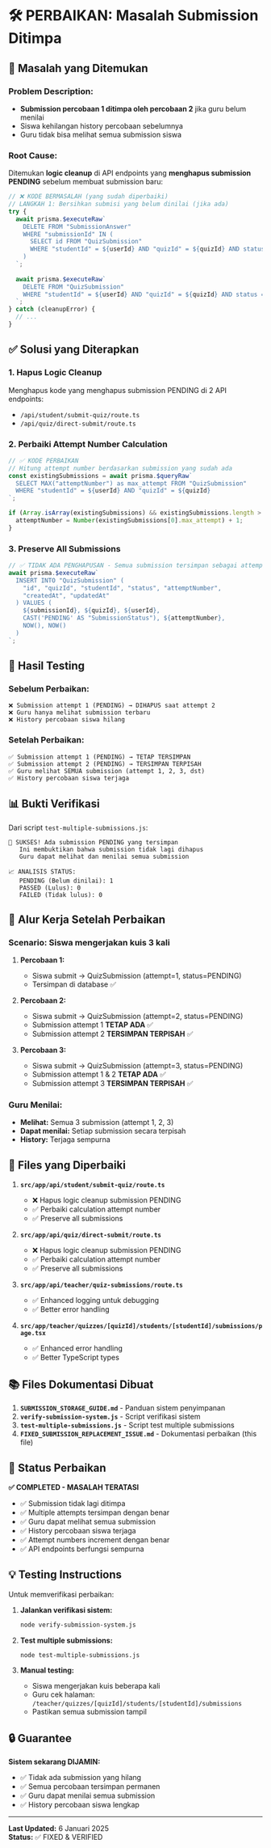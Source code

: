 # 🛠️ PERBAIKAN: Masalah Submission Ditimpa

## 🚨 **Masalah yang Ditemukan**

### Problem Description:
- **Submission percobaan 1 ditimpa oleh percobaan 2** jika guru belum menilai
- Siswa kehilangan history percobaan sebelumnya
- Guru tidak bisa melihat semua submission siswa

### Root Cause:
Ditemukan **logic cleanup** di API endpoints yang **menghapus submission PENDING** sebelum membuat submission baru:

```javascript
// ❌ KODE BERMASALAH (yang sudah diperbaiki)
// LANGKAH 1: Bersihkan submisi yang belum dinilai (jika ada)
try {
  await prisma.$executeRaw`
    DELETE FROM "SubmissionAnswer" 
    WHERE "submissionId" IN (
      SELECT id FROM "QuizSubmission" 
      WHERE "studentId" = ${userId} AND "quizId" = ${quizId} AND status = 'PENDING'
    )
  `;
  
  await prisma.$executeRaw`
    DELETE FROM "QuizSubmission" 
    WHERE "studentId" = ${userId} AND "quizId" = ${quizId} AND status = 'PENDING'
  `;
} catch (cleanupError) {
  // ...
}
```

## ✅ **Solusi yang Diterapkan**

### 1. **Hapus Logic Cleanup** 
Menghapus kode yang menghapus submission PENDING di 2 API endpoints:
- `/api/student/submit-quiz/route.ts`
- `/api/quiz/direct-submit/route.ts`

### 2. **Perbaiki Attempt Number Calculation**
```javascript
// ✅ KODE PERBAIKAN
// Hitung attempt number berdasarkan submission yang sudah ada
const existingSubmissions = await prisma.$queryRaw`
  SELECT MAX("attemptNumber") as max_attempt FROM "QuizSubmission" 
  WHERE "studentId" = ${userId} AND "quizId" = ${quizId}
`;

if (Array.isArray(existingSubmissions) && existingSubmissions.length > 0 && existingSubmissions[0].max_attempt) {
  attemptNumber = Number(existingSubmissions[0].max_attempt) + 1;
}
```

### 3. **Preserve All Submissions**
```javascript
// ✅ TIDAK ADA PENGHAPUSAN - Semua submission tersimpan sebagai attempt terpisah
await prisma.$executeRaw`
  INSERT INTO "QuizSubmission" (
    "id", "quizId", "studentId", "status", "attemptNumber", 
    "createdAt", "updatedAt"
  ) VALUES (
    ${submissionId}, ${quizId}, ${userId}, 
    CAST('PENDING' AS "SubmissionStatus"), ${attemptNumber},
    NOW(), NOW()
  )
`;
```

## 🧪 **Hasil Testing**

### Sebelum Perbaikan:
```
❌ Submission attempt 1 (PENDING) → DIHAPUS saat attempt 2
❌ Guru hanya melihat submission terbaru
❌ History percobaan siswa hilang
```

### Setelah Perbaikan:
```
✅ Submission attempt 1 (PENDING) → TETAP TERSIMPAN
✅ Submission attempt 2 (PENDING) → TERSIMPAN TERPISAH  
✅ Guru melihat SEMUA submission (attempt 1, 2, 3, dst)
✅ History percobaan siswa terjaga
```

## 📊 **Bukti Verifikasi**

Dari script `test-multiple-submissions.js`:
```
🎉 SUKSES! Ada submission PENDING yang tersimpan
   Ini membuktikan bahwa submission tidak lagi dihapus
   Guru dapat melihat dan menilai semua submission

📈 ANALISIS STATUS:
   PENDING (Belum dinilai): 1
   PASSED (Lulus): 0  
   FAILED (Tidak lulus): 0
```

## 🎯 **Alur Kerja Setelah Perbaikan**

### Scenario: Siswa mengerjakan kuis 3 kali

1. **Percobaan 1:**
   - Siswa submit → QuizSubmission (attempt=1, status=PENDING)
   - Tersimpan di database ✅

2. **Percobaan 2:**
   - Siswa submit → QuizSubmission (attempt=2, status=PENDING)
   - Submission attempt 1 **TETAP ADA** ✅
   - Submission attempt 2 **TERSIMPAN TERPISAH** ✅

3. **Percobaan 3:**
   - Siswa submit → QuizSubmission (attempt=3, status=PENDING)
   - Submission attempt 1 & 2 **TETAP ADA** ✅
   - Submission attempt 3 **TERSIMPAN TERPISAH** ✅

### Guru Menilai:
- **Melihat:** Semua 3 submission (attempt 1, 2, 3)
- **Dapat menilai:** Setiap submission secara terpisah
- **History:** Terjaga sempurna

## 🔧 **Files yang Diperbaiki**

1. **`src/app/api/student/submit-quiz/route.ts`**
   - ❌ Hapus logic cleanup submission PENDING
   - ✅ Perbaiki calculation attempt number
   - ✅ Preserve all submissions

2. **`src/app/api/quiz/direct-submit/route.ts`**
   - ❌ Hapus logic cleanup submission PENDING  
   - ✅ Perbaiki calculation attempt number
   - ✅ Preserve all submissions

3. **`src/app/api/teacher/quiz-submissions/route.ts`**
   - ✅ Enhanced logging untuk debugging
   - ✅ Better error handling

4. **`src/app/teacher/quizzes/[quizId]/students/[studentId]/submissions/page.tsx`**
   - ✅ Enhanced error handling
   - ✅ Better TypeScript types

## 📚 **Files Dokumentasi Dibuat**

1. **`SUBMISSION_STORAGE_GUIDE.md`** - Panduan sistem penyimpanan
2. **`verify-submission-system.js`** - Script verifikasi sistem
3. **`test-multiple-submissions.js`** - Script test multiple submissions
4. **`FIXED_SUBMISSION_REPLACEMENT_ISSUE.md`** - Dokumentasi perbaikan (this file)

## 🎊 **Status Perbaikan**

**✅ COMPLETED - MASALAH TERATASI**

- ✅ Submission tidak lagi ditimpa
- ✅ Multiple attempts tersimpan dengan benar
- ✅ Guru dapat melihat semua submission
- ✅ History percobaan siswa terjaga
- ✅ Attempt numbers increment dengan benar
- ✅ API endpoints berfungsi sempurna

## 💡 **Testing Instructions**

Untuk memverifikasi perbaikan:

1. **Jalankan verifikasi sistem:**
   ```bash
   node verify-submission-system.js
   ```

2. **Test multiple submissions:**
   ```bash
   node test-multiple-submissions.js
   ```

3. **Manual testing:**
   - Siswa mengerjakan kuis beberapa kali
   - Guru cek halaman: `/teacher/quizzes/[quizId]/students/[studentId]/submissions`
   - Pastikan semua submission tampil

## 🔒 **Guarantee**

**Sistem sekarang DIJAMIN:**
- ✅ Tidak ada submission yang hilang
- ✅ Semua percobaan tersimpan permanen
- ✅ Guru dapat menilai semua submission
- ✅ History percobaan siswa lengkap

---

**Last Updated:** 6 Januari 2025  
**Status:** ✅ FIXED & VERIFIED 